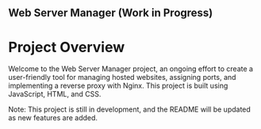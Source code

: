 ## Web Server Manager (Work in Progress)
# Project Overview

Welcome to the Web Server Manager project, an ongoing effort to create a user-friendly tool for managing hosted websites, assigning ports, and implementing a reverse proxy with Nginx. This project is built using JavaScript, HTML, and CSS.

Note: This project is still in development, and the README will be updated as new features are added.
